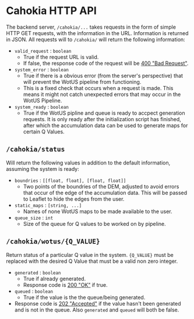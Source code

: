 # Cahokia HTTP API

The backend server, `/cahokia/...` takes requests in the form of simple HTTP
GET requests, with the information in the URL.
Information is returned in JSON. All requests will to `/cahokia/` will return
the following information:

- `valid_request` : `boolean`
    - True if the request URL is valid.
    - If false, the response code of the request will be
[400 "Bad Request"](https://www.w3.org/Protocols/rfc2616/rfc2616-sec10.html#sec10.4.1).
- `system_error` : `boolean`
    - True if there is a obvious error (from the server's perspective)
that will prevent the WotUS pipeline from functioning.
    - This is a fixed check that occurs when a request is made. This means
it might not catch unexpected errors that may occur in the WotUS Pipeline.
- `system_ready` : `boolean`
    - True if the WotUS pipline and queue is ready to accpect generation
requests. It is only ready after the initialization script has finished, after
which the accumulation data can be used to generate maps for certain Q Values.

## `/cahokia/status`
Will return the following values in addition to the default information,
assuming the system is ready:
- `boundries` : `[[float, float], [float, float]]`
    - Two points of the boundries of the DEM, adjusted to avoid errors
that occur of the edge of the accumulation data. This will be passed to
Leaflet to hide the edges from the user.
- `static_maps` : `[string, ...]`
    - Names of none WotUS maps to be made available to the user.
- `queue_size` : `int`
    - Size of the queue for Q values to be worked on by pipeline.

## `/cahokia/wotus/{Q_VALUE}`

Return status of a particular Q value in the system.
`{Q_VALUE}` must be replaced with the desired Q Value that must be a
valid non zero integer.
- `generated` : `boolean`
    - True if already generated.
    - Response code is [200 "OK"](https://www.w3.org/Protocols/rfc2616/rfc2616-sec10.html#sec10.2.1)
if true.
- `queued` : `boolean`
    - True if the value is the the queue/being generated.
- Response code is [202 "Accepted"](https://www.w3.org/Protocols/rfc2616/rfc2616-sec10.html#sec10.2.3)
 if the value hasn't been generated
and is not in the queue. Also `generated` and `queued` will both be false.
    
